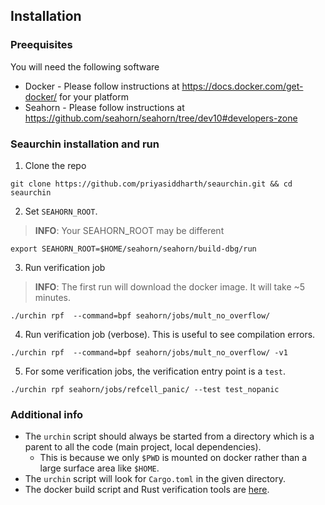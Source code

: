 ## Installation

### Preequisites
You will need the following software

* Docker - Please follow instructions at https://docs.docker.com/get-docker/ for your platform
* Seahorn - Please follow instructions at https://github.com/seahorn/seahorn/tree/dev10#developers-zone

### Seaurchin installation and run
1. Clone the repo
```
git clone https://github.com/priyasiddharth/seaurchin.git && cd seaurchin
```
2. Set `SEAHORN_ROOT`. 
> **INFO**: Your SEAHORN_ROOT may be different
```
export SEAHORN_ROOT=$HOME/seahorn/seahorn/build-dbg/run
```
3. Run verification job
> **INFO**: The first run will download the docker image. It will take ~5 minutes.
```
./urchin rpf  --command=bpf seahorn/jobs/mult_no_overflow/
```
4. Run verification job (verbose). This is useful to see compilation errors.
```
./urchin rpf  --command=bpf seahorn/jobs/mult_no_overflow/ -v1
```

5. For some verification jobs, the verification entry point is a `test`. 
```
./urchin rpf seahorn/jobs/refcell_panic/ --test test_nopanic
```

### Additional info

* The `urchin` script should always be started from a directory which is a parent to all the code (main project, local dependencies). 
  * This is because we only `$PWD` is mounted on docker rather than a large surface area like `$HOME`.  
* The `urchin` script will look for `Cargo.toml` in the given directory.
* The docker build script and Rust verification tools are [here](https://github.com/priyasiddharth/rust-verification-tools/tree/external).
